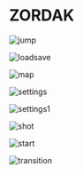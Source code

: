 # ZORDAK

![jump](images/jump.jgp)

![loadsave](images/loadsave.jgp)

![map](images/map.jgp)

![settings](images/settings.jgp)

![settings1](images/settings1.jgp)

![shot](images/shot.jgp)

![start](images/start.jgp)

![transition](images/transition.jgp)

[](images/.jgp)

[](images/.jgp)

[](images/.jgp)

[](images/.jgp)

[](images/.jgp)
